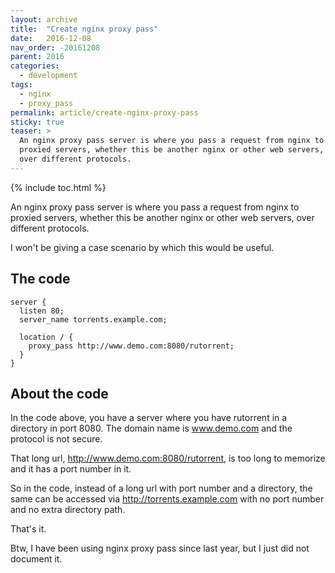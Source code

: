 ```yaml
---
layout: archive
title:  "Create nginx proxy pass"
date:   2016-12-08
nav_order: -20161208
parent: 2016
categories:
  - development
tags:
  - nginx
  - proxy_pass 
permalink: article/create-nginx-proxy-pass
sticky: true
teaser: >
  An nginx proxy pass server is where you pass a request from nginx to
  proxied servers, whether this be another nginx or other web servers,
  over different protocols.
---
```


{% include toc.html %}

An nginx proxy pass server is where you pass a request from nginx to
proxied servers, whether this be another nginx or other web servers, over
different protocols.

I won't be giving a case scenario by which this would be useful.

## The code

~~~
server {
  listen 80;
  server_name torrents.example.com;

  location / {
    proxy_pass http://www.demo.com:8080/rutorrent;
  }
}
~~~

## About the code

In the code above, you have a server where you have rutorrent in a
directory in port 8080.  The domain name is www.demo.com and the protocol
is not secure.

That long url, http://www.demo.com:8080/rutorrent, is too long to
memorize and it has a port number in it.

So in the code, instead of a long url with port number and a directory,
the same can be accessed via http://torrents.example.com with no port
number and no extra directory path.

That's it.

Btw, I have been using nginx proxy pass since last year, but I just did
not document it.
